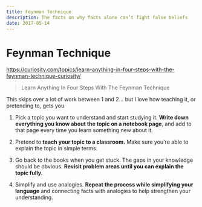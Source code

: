 ```yaml
---
title: Feynman Technique
description: The facts on why facts alone can’t fight false beliefs
date: 2017-05-14
---
```


# Feynman Technique
https://curiosity.com/topics/learn-anything-in-four-steps-with-the-feynman-technique-curiosity/

> Learn Anything In Four Steps With The Feynman Technique

This skips over a lot of work between 1 and 2... but I love how teaching it, or pretending to, gets you 

1. Pick a topic you want to understand and start studying it. **Write down everything you know about the topic on a notebook page**, and add to that page every time you learn something new about it.

2. Pretend to **teach your topic to a classroom.** Make sure you're able to explain the topic in simple terms.

3. Go back to the books when you get stuck. The gaps in your knowledge should be obvious. **Revisit problem areas until you can explain the topic fully.**

4. Simplify and use analogies. **Repeat the process while simplifying your language** and connecting facts with analogies to help strengthen your understanding.

